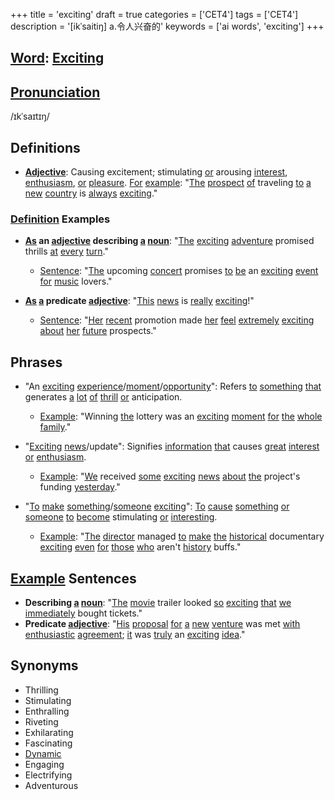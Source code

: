 +++
title = 'exciting'
draft = true
categories = ['CET4']
tags = ['CET4']
description = '[ikˈsaitiŋ] a.令人兴奋的'
keywords = ['ai words', 'exciting']
+++

## [Word](/en/post/word/): [Exciting](/en/post/exciting/)

## [Pronunciation](/en/post/pronunciation/)
/ɪkˈsaɪtɪŋ/

## Definitions
- **[Adjective](/en/post/adjective/)**: Causing excitement; stimulating [or](/en/post/or/) arousing [interest](/en/post/interest/), [enthusiasm](/en/post/enthusiasm/), [or](/en/post/or/) [pleasure](/en/post/pleasure/). [For](/en/post/for/) [example](/en/post/example/): "[The](/en/post/the/) [prospect](/en/post/prospect/) [of](/en/post/of/) traveling [to](/en/post/to/) [a](/en/post/a/) [new](/en/post/new/) [country](/en/post/country/) is [always](/en/post/always/) [exciting](/en/post/exciting/)."

### [Definition](/en/post/definition/) Examples
- **[As](/en/post/as/) an [adjective](/en/post/adjective/) describing [a](/en/post/a/) [noun](/en/post/noun/)**: "[The](/en/post/the/) [exciting](/en/post/exciting/) [adventure](/en/post/adventure/) promised thrills [at](/en/post/at/) [every](/en/post/every/) [turn](/en/post/turn/)."
  - [Sentence](/en/post/sentence/): "[The](/en/post/the/) upcoming [concert](/en/post/concert/) promises [to](/en/post/to/) [be](/en/post/be/) an [exciting](/en/post/exciting/) [event](/en/post/event/) [for](/en/post/for/) [music](/en/post/music/) lovers."

- **[As](/en/post/as/) [a](/en/post/a/) predicate [adjective](/en/post/adjective/)**: "[This](/en/post/this/) [news](/en/post/news/) is [really](/en/post/really/) [exciting](/en/post/exciting/)!"
  - [Sentence](/en/post/sentence/): "[Her](/en/post/her/) [recent](/en/post/recent/) promotion made [her](/en/post/her/) [feel](/en/post/feel/) [extremely](/en/post/extremely/) [exciting](/en/post/exciting/) [about](/en/post/about/) [her](/en/post/her/) [future](/en/post/future/) prospects."

## Phrases
- "An [exciting](/en/post/exciting/) [experience](/en/post/experience/)/[moment](/en/post/moment/)/[opportunity](/en/post/opportunity/)": Refers [to](/en/post/to/) [something](/en/post/something/) [that](/en/post/that/) generates [a](/en/post/a/) [lot](/en/post/lot/) [of](/en/post/of/) [thrill](/en/post/thrill/) [or](/en/post/or/) anticipation.
  - [Example](/en/post/example/): "Winning [the](/en/post/the/) lottery was an [exciting](/en/post/exciting/) [moment](/en/post/moment/) [for](/en/post/for/) [the](/en/post/the/) [whole](/en/post/whole/) [family](/en/post/family/)."

- "[Exciting](/en/post/exciting/) [news](/en/post/news/)/update": Signifies [information](/en/post/information/) [that](/en/post/that/) causes [great](/en/post/great/) [interest](/en/post/interest/) [or](/en/post/or/) [enthusiasm](/en/post/enthusiasm/).
  - [Example](/en/post/example/): "[We](/en/post/we/) received [some](/en/post/some/) [exciting](/en/post/exciting/) [news](/en/post/news/) [about](/en/post/about/) [the](/en/post/the/) project's funding [yesterday](/en/post/yesterday/)."

- "[To](/en/post/to/) [make](/en/post/make/) [something](/en/post/something/)/[someone](/en/post/someone/) [exciting](/en/post/exciting/)": [To](/en/post/to/) [cause](/en/post/cause/) [something](/en/post/something/) [or](/en/post/or/) [someone](/en/post/someone/) [to](/en/post/to/) [become](/en/post/become/) stimulating [or](/en/post/or/) [interesting](/en/post/interesting/).
  - [Example](/en/post/example/): "[The](/en/post/the/) [director](/en/post/director/) managed [to](/en/post/to/) [make](/en/post/make/) [the](/en/post/the/) [historical](/en/post/historical/) documentary [exciting](/en/post/exciting/) [even](/en/post/even/) [for](/en/post/for/) [those](/en/post/those/) [who](/en/post/who/) aren't [history](/en/post/history/) buffs."

## [Example](/en/post/example/) Sentences
- **Describing [a](/en/post/a/) [noun](/en/post/noun/)**: "[The](/en/post/the/) [movie](/en/post/movie/) trailer looked [so](/en/post/so/) [exciting](/en/post/exciting/) [that](/en/post/that/) [we](/en/post/we/) [immediately](/en/post/immediately/) bought tickets."
- **Predicate [adjective](/en/post/adjective/)**: "[His](/en/post/his/) [proposal](/en/post/proposal/) [for](/en/post/for/) [a](/en/post/a/) [new](/en/post/new/) [venture](/en/post/venture/) was met [with](/en/post/with/) [enthusiastic](/en/post/enthusiastic/) [agreement](/en/post/agreement/); [it](/en/post/it/) was [truly](/en/post/truly/) an [exciting](/en/post/exciting/) [idea](/en/post/idea/)."

## Synonyms
- Thrilling
- Stimulating
- Enthralling
- Riveting
- Exhilarating
- Fascinating
- [Dynamic](/en/post/dynamic/)
- Engaging
- Electrifying
- Adventurous
